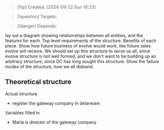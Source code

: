 
>[!tip] Created: [2024-09-22 Sun 16:23]

>[!question] Targets: 

>[!danger] Depends: 

lay out a diagram showing relationships between all entities, and the features for each.
Top level requirements of the structure.
Benefits of each piece.
Show how future business of evolve would work, like future sales evolve will receive.
We should set up this structure to serve us all, since evolve structure is not well formed, and we don't want to be building up an arbitrary structure, since DC has long sought this structure. 
Show the failure modes of the structure, how we all disband.

Theoretical structure
- 


Actual structure
- register the gateway company in delarware


Variables filled in
- Marla is director of the gateway company